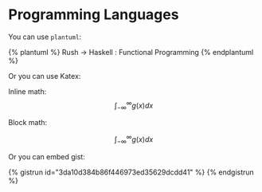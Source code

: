 # Programming Languages

You can use `plantuml`:

{% plantuml %}
Rush -> Haskell : Functional Programming
{% endplantuml %}

Or you can use Katex:

Inline math: $$\int_{-\infty}^\infty g(x) dx$$


Block math:

$$
\int_{-\infty}^\infty g(x) dx
$$

Or you can embed gist:

{% gistrun id="3da10d384b86f446973ed35629dcdd41" %}
{% endgistrun %}